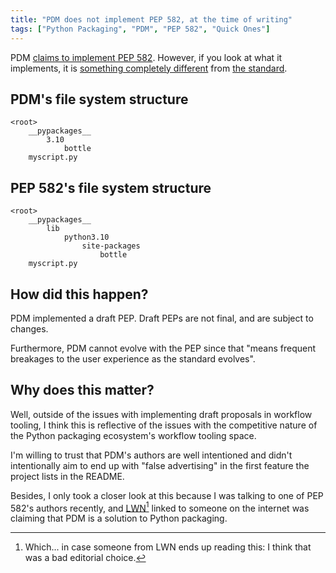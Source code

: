 ```yaml
---
title: "PDM does not implement PEP 582, at the time of writing"
tags: ["Python Packaging", "PDM", "PEP 582", "Quick Ones"]
---
```


PDM [claims to implement PEP 582](https://github.com/pdm-project/pdm/tree/c0974672a17be965ddcb0e191d35df08ad0c4b6e#highlights-of-features). However, if you look at what it implements, it is [something completely different](https://github.com/pdm-project/pdm/blob/c0974672a17be965ddcb0e191d35df08ad0c4b6e/src/pdm/pep582/sitecustomize.py#L11) from [the standard](https://peps.python.org/pep-0582/#example).

## PDM's file system structure

```text
<root>
    __pypackages__
        3.10
            bottle
    myscript.py
```

## PEP 582's file system structure

```text
<root>
    __pypackages__
        lib
            python3.10
                site-packages
                    bottle
    myscript.py
```

## How did this happen?

PDM implemented a draft PEP. Draft PEPs are not final, and are subject to changes.

Furthermore, PDM cannot evolve with the PEP since that "means frequent breakages to the user experience as the standard evolves".

## Why does this matter?

Well, outside of the issues with implementing draft proposals in workflow tooling, I think this is reflective of the issues with the competitive nature of the Python packaging ecosystem's workflow tooling space.

I'm willing to trust that PDM's authors are well intentioned and didn't intentionally aim to end up with "false advertising" in the first feature the project lists in the README.

Besides, I only took a closer look at this because I was talking to one of PEP 582's authors recently, and [LWN][lwn][^1] linked to someone on the internet was claiming that PDM is a solution to Python packaging.

[lwn]: https://lwn.net/SubscriberLink/920132/cb4d6c0f07b54952/

[^1]: Which... in case someone from LWN ends up reading this: I think that was a bad editorial choice.
